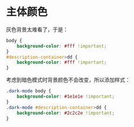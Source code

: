 # 主体颜色

灰色背景太难看了，于是：

```css
body {
    background-color: #fff !important;
}
#description-container>dd {
    background-color: #fff !important;
}
```

考虑到暗色模式时背景颜色不会改变，所以添加样式：
```css
.dark-mode body {
    background-color: #1e1e1e !important;
}
.dark-mode #description-container>dd {
    background-color: #2c2c2e !important;
}
```

